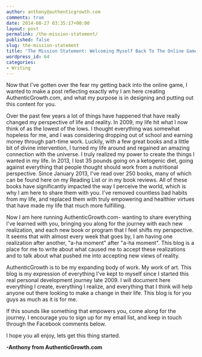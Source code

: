 ```yaml
---
author: anthony@authenticgrowth.com
comments: true
date: 2014-08-27 03:35:17+00:00
layout: post
permalink: /the-mission-statement/
published: false
slug: the-mission-statement
title: 'The Mission Statement: Welcoming Myself Back To The Online Game'
wordpress_id: 64
categories:
- Writing
---
```


Now that I've gotten over the fear my getting back into the online game, I wanted to make a post reflecting exactly why I am here creating AuthenticGrowth.com, and what my purpose is in designing and putting out this content for you.

Over the past few years a lot of things have happened that have really changed my perspective of life and reality. In 2009, my life hit what I now think of as the lowest of the lows. I thought everything was somewhat hopeless for me, and I was considering dropping out of school and earning money through part-time work. Luckily, with a few great books and a little bit of divine intervention, I turned my life around and regained an amazing connection with the universe. I truly realized my power to create the things I wanted in my life. In 2013, I lost 35 pounds going on a ketogenic diet, going against everything that people thought should work from a nutritional perspective. Since January 2013, I've read over 250 books, many of which can be found here on my Reading List or in my book reviews. All of these books have significantly impacted the way I perceive the world, which is why I am here to share them with you. I've removed countless bad habits from my life, and replaced them with truly empowering and healthier virtues that have made my life that much more fulfilling.

Now I am here running AuthenticGrowth.com- wanting to share everything I've learned with you, bringing you along for the journey with each new realization, and each new book or program that I feel shifts my perspective. It seems that with almost every week that goes by, I am having one realization after another, "a-ha moment" after "a-ha moment". This blog is a place for me to write about what caused me to accept these realizations and to talk about what pushed me into accepting new views of reality.

AuthenticGrowth is to be my expanding body of work. My work of art. This blog is my expression of everything I've kept to myself since I started this real personal development journey late 2009. I will document here everything I create, everything I realize, and everything that I think will help anyone out there looking to make a change in their life. This blog is for you guys as much as it is for me.

If this sounds like something that empowers you, come along for the journey. I encourage you to sign up for my email list, and keep in touch through the Facebook comments below.

I hope you all enjoy, lets get this thing started.

**-Anthony from AuthenticGrowth.com**
